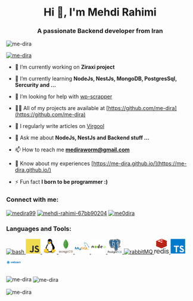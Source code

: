 <h1 align="center">Hi 👋, I'm Mehdi Rahimi</h1>
<h3 align="center">A passionate Backend developer from Iran</h3>

<p align="left"> <img src="https://komarev.com/ghpvc/?username=me-dira&label=Profile%20views&color=0e75b6&style=flat" alt="me-dira" /> </p>

<p align="left"> <a href="https://github.com/ryo-ma/github-profile-trophy"><img src="https://github-profile-trophy.vercel.app/?username=me-dira&theme=onedark" alt="me-dira" /></a> </p>


- 🔭 I’m currently working on **Ziraxi project**

- 🌱 I’m currently learning **NodeJs, NestJs, MongoDB, PostgresSql, Sercurity and ...**

- 🤝 I’m looking for help with [wp-scrapper](https://github.com/me-dira/wp-scrapper)

- 👨‍💻 All of my projects are available at [https://github.com/me-dira](https://github.com/me-dira)

- 📝 I regularly write articles on [Virgool](https://virgool.io/@medira)

- 💬 Ask me about **NodeJs, NestJs and Backend stuff ...**

- 📫 How to reach me **mediraworm@gmail.com**

- 📄 Know about my experiences [https://me-dira.github.io/](https://me-dira.github.io/)

- ⚡ Fun fact **I born to be programmer :)**

<h3 align="left">Connect with me:</h3>
<p align="left">
<a href="https://twitter.com/medira99" target="blank"><img align="center" src="ht tps://raw.githubusercontent.com/rahuldkjain/github-profile-readme-generator/master/src/images/icons/Social/twitter.svg" alt="medira99" height="30" width="40" /></a>
<a href="https://linkedin.com/in/mehdi-rahimi-67bb90204" target="blank"><img align="center" src="https://raw.githubusercontent.com/rahuldkjain/github-profile-readme-generator/master/src/images/icons/Social/linked-in-alt.svg" alt="mehdi-rahimi-67bb90204" height="30" width="40" /></a>
<a href="https://instagram.com/me0dira" target="blank"><img align="center" src="https://raw.githubusercontent.com/rahuldkjain/github-profile-readme-generator/master/src/images/icons/Social/instagram.svg" alt="me0dira" height="30" width="40" /></a>
</p>

<h3 align="left">Languages and Tools:</h3>
<p align="left"> <a href="https://www.gnu.org/software/bash/" target="_blank" rel="noreferrer"> <img src="https://www.vectorlogo.zone/logos/gnu_bash/gnu_bash-icon.svg" alt="bash" width="40" height="40"/> </a> <a href="https://developer.mozilla.org/en-US/docs/Web/JavaScript" target="_blank" rel="noreferrer"> <img src="https://raw.githubusercontent.com/devicons/devicon/master/icons/javascript/javascript-original.svg" alt="javascript" width="40" height="40"/> </a> <a href="https://www.linux.org/" target="_blank" rel="noreferrer"> <img src="https://raw.githubusercontent.com/devicons/devicon/master/icons/linux/linux-original.svg" alt="linux" width="40" height="40"/> </a> <a href="https://www.mongodb.com/" target="_blank" rel="noreferrer"> <img src="https://raw.githubusercontent.com/devicons/devicon/master/icons/mongodb/mongodb-original-wordmark.svg" alt="mongodb" width="40" height="40"/> </a> <a href="https://www.mysql.com/" target="_blank" rel="noreferrer"> <img src="https://raw.githubusercontent.com/devicons/devicon/master/icons/mysql/mysql-original-wordmark.svg" alt="mysql" width="40" height="40"/> </a> <a href="https://nodejs.org" target="_blank" rel="noreferrer"> <img src="https://raw.githubusercontent.com/devicons/devicon/master/icons/nodejs/nodejs-original-wordmark.svg" alt="nodejs" width="40" height="40"/> </a> <a href="https://www.postgresql.org" target="_blank" rel="noreferrer"> <img src="https://raw.githubusercontent.com/devicons/devicon/master/icons/postgresql/postgresql-original-wordmark.svg" alt="postgresql" width="40" height="40"/> </a> <a href="https://www.rabbitmq.com" target="_blank" rel="noreferrer"> <img src="https://www.vectorlogo.zone/logos/rabbitmq/rabbitmq-icon.svg" alt="rabbitMQ" width="40" height="40"/> </a> <a href="https://redis.io" target="_blank" rel="noreferrer"> <img src="https://raw.githubusercontent.com/devicons/devicon/master/icons/redis/redis-original-wordmark.svg" alt="redis" width="40" height="40"/> </a> <a href="https://www.typescriptlang.org/" target="_blank" rel="noreferrer"> <img src="https://raw.githubusercontent.com/devicons/devicon/master/icons/typescript/typescript-original.svg" alt="typescript" width="40" height="40"/> </a> <a href="https://webpack.js.org" target="_blank" rel="noreferrer"> <img src="https://raw.githubusercontent.com/devicons/devicon/d00d0969292a6569d45b06d3f350f463a0107b0d/icons/webpack/webpack-original-wordmark.svg" alt="webpack" width="40" height="40"/> </a> </p>

<p><img align="left" src="https://github-readme-stats.vercel.app/api/top-langs?username=me-dira&show_icons=true&locale=en&layout=compact" alt="me-dira" /></p>

<p>&nbsp;<img align="center" src="https://github-readme-stats.vercel.app/api?username=me-dira&show_icons=true&locale=en" alt="me-dira" /></p>

<p><img align="center" src="https://github-readme-streak-stats.herokuapp.com/?user=me-dira&" alt="me-dira" /></p>


